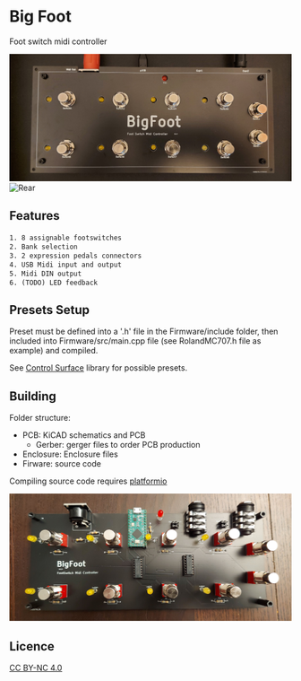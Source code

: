 Big Foot
=========
Foot switch midi controller

![Top](./Assets/20221223_135051.jpg)
![Rear](./Assets/20221221_170134.jpg)

Features
--------

    1. 8 assignable footswitches
    2. Bank selection
    3. 2 expression pedals connectors
    4. USB Midi input and output
    5. Midi DIN output
    6. (TODO) LED feedback

Presets Setup
-------------
Preset must be defined into a '.h' file in the Firmware/include folder, then included into Firmware/src/main.cpp file (see RolandMC707.h file as example) and compiled.

See [Control Surface](https://github.com/tttapa/Control-Surface) library for possible presets.

Building
--------

Folder structure:

- PCB: KiCAD schematics and PCB
    - Gerber: gerger files to order PCB production
- Enclosure: Enclosure files
- Firware: source code

Compiling source code requires [platformio](https://docs.platformio.org/en/latest/)

![Inside](./Assets/20221221_193255.jpg)

Licence
-------
[CC BY-NC 4.0](https://creativecommons.org/licenses/by-nc/4.0/)
